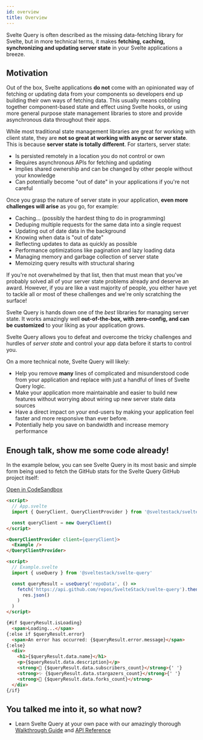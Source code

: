 ```yaml
---
id: overview
title: Overview
---
```


Svelte Query is often described as the missing data-fetching library for Svelte, but in more technical terms, it makes **fetching, caching, synchronizing and updating server state** in your Svelte applications a breeze.

## Motivation

Out of the box, Svelte applications **do not** come with an opinionated way of fetching or updating data from your components so developers end up building their own ways of fetching data. This usually means cobbling together component-based state and effect using Svelte hooks, or using more general purpose state management libraries to store and provide asynchronous data throughout their apps.

While most traditional state management libraries are great for working with client state, they are **not so great at working with async or server state**. This is because **server state is totally different**. For starters, server state:

- Is persisted remotely in a location you do not control or own
- Requires asynchronous APIs for fetching and updating
- Implies shared ownership and can be changed by other people without your knowledge
- Can potentially become "out of date" in your applications if you're not careful

Once you grasp the nature of server state in your application, **even more challenges will arise** as you go, for example:

- Caching... (possibly the hardest thing to do in programming)
- Deduping multiple requests for the same data into a single request
- Updating out of date data in the background
- Knowing when data is "out of date"
- Reflecting updates to data as quickly as possible
- Performance optimizations like pagination and lazy loading data
- Managing memory and garbage collection of server state
- Memoizing query results with structural sharing

If you're not overwhelmed by that list, then that must mean that you've probably solved all of your server state problems already and deserve an award. However, if you are like a vast majority of people, you either have yet to tackle all or most of these challenges and we're only scratching the surface!

Svelte Query is hands down one of the _best_ libraries for managing server state. It works amazingly well **out-of-the-box, with zero-config, and can be customized** to your liking as your application grows.

Svelte Query allows you to defeat and overcome the tricky challenges and hurdles of _server state_ and control your app data before it starts to control you.

On a more technical note, Svelte Query will likely:

- Help you remove **many** lines of complicated and misunderstood code from your application and replace with just a handful of lines of Svelte Query logic.
- Make your application more maintainable and easier to build new features without worrying about wiring up new server state data sources
- Have a direct impact on your end-users by making your application feel faster and more responsive than ever before.
- Potentially help you save on bandwidth and increase memory performance

## Enough talk, show me some code already!

In the example below, you can see Svelte Query in its most basic and simple form being used to fetch the GitHub stats for the Svelte Query GitHub project itself:

[Open in CodeSandbox](https://codesandbox.io/s/github/SvelteStack/svelte-query/tree/main/examples/simple)

```markdown
<script>
  // App.svelte
  import { QueryClient, QueryClientProvider } from '@sveltestack/svelte-query'

  const queryClient = new QueryClient()
</script>

<QueryClientProvider client={queryClient}>
  <Example />
</QueryClientProvider>

```

```markdown
<script>
  // Example.svelte
  import { useQuery } from '@sveltestack/svelte-query'

  const queryResult = useQuery('repoData', () =>
    fetch('https://api.github.com/repos/SvelteStack/svelte-query').then(res =>
      res.json()
    )
  )
</script>

{#if $queryResult.isLoading}
  <span>Loading...</span>
{:else if $queryResult.error}
  <span>An error has occurred: {$queryResult.error.message}</span>
{:else}
  <div>
    <h1>{$queryResult.data.name}</h1>
    <p>{$queryResult.data.description}</p>
    <strong>👀 {$queryResult.data.subscribers_count}</strong>{' '}
    <strong>✨ {$queryResult.data.stargazers_count}</strong>{' '}
    <strong>🍴 {$queryResult.data.forks_count}</strong>
  </div>
{/if}

```

## You talked me into it, so what now?

- Learn Svelte Query at your own pace with our amazingly thorough [Walkthrough Guide](../installation) and [API Reference](../reference/useQuery)
